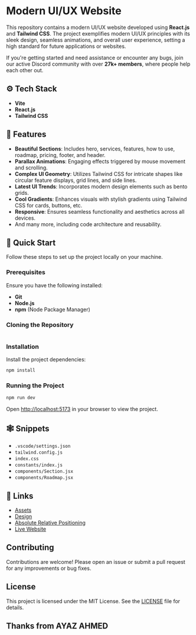 
# Modern UI/UX Website

This repository contains a modern UI/UX website developed using **React.js** and **Tailwind CSS**. The project exemplifies modern UI/UX principles with its sleek design, seamless animations, and overall user experience, setting a high standard for future applications or websites.

If you're getting started and need assistance or encounter any bugs, join our active Discord community with over **27k+ members**, where people help each other out.

## ⚙️ Tech Stack

- **Vite**
- **React.js**
- **Tailwind CSS**

## 🔋 Features

- **Beautiful Sections**: Includes hero, services, features, how to use, roadmap, pricing, footer, and header.
- **Parallax Animations**: Engaging effects triggered by mouse movement and scrolling.
- **Complex UI Geometry**: Utilizes Tailwind CSS for intricate shapes like circular feature displays, grid lines, and side lines.
- **Latest UI Trends**: Incorporates modern design elements such as bento grids.
- **Cool Gradients**: Enhances visuals with stylish gradients using Tailwind CSS for cards, buttons, etc.
- **Responsive**: Ensures seamless functionality and aesthetics across all devices.
- And many more, including code architecture and reusability.

## 🤸 Quick Start

Follow these steps to set up the project locally on your machine.

### Prerequisites

Ensure you have the following installed:

- **Git**
- **Node.js**
- **npm** (Node Package Manager)

### Cloning the Repository

```bash
```

### Installation

Install the project dependencies:

```bash
npm install
```

### Running the Project

```bash
npm run dev
```

Open [http://localhost:5173](http://localhost:5173) in your browser to view the project.

## 🕸️ Snippets

- `.vscode/settings.json`
- `tailwind.config.js`
- `index.css`
- `constants/index.js`
- `components/Section.jsx`
- `components/Roadmap.jsx`

## 🔗 Links

- [Assets](#)
- [Design](#)
- [Absolute Relative Positioning](#)
- [Live Website](https://topraisedflooring.com)

## Contributing

Contributions are welcome! Please open an issue or submit a pull request for any improvements or bug fixes.

## License

This project is licensed under the MIT License. See the [LICENSE](LICENSE) file for details.

## Thanks from AYAZ AHMED

